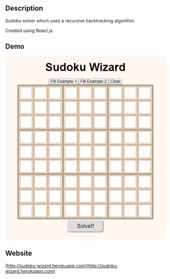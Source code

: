 ## Description

Sudoku solver which uses a recursive backtracking algorithm.

Created using React.js.

## Demo

!['Main'](https://github.com/ryan-olejnik/Sudoku-Solver/blob/master/public/Sudoku-Wizard.gif)


## Website

[http://sudoku-wizard.herokuapp.com](http://sudoku-wizard.herokuapp.com)
